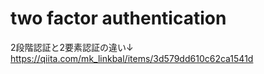 # two factor authentication
2段階認証と2要素認証の違い↓  
https://qiita.com/mk_linkbal/items/3d579dd610c62ca1541d
